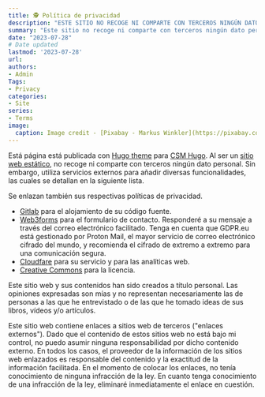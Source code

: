 ```yaml
---
title: 🕵️ Política de privacidad
description: "ESTE SITIO NO RECOGE NI COMPARTE CON TERCEROS NINGÚN DATO PERSONAL."
summary: "Este sitio no recoge ni comparte con terceros ningún dato personal."
date: "2023-07-28"
# Date updated
lastmod: '2023-07-28'
url: 
authors: 
- Admin
Tags: 
- Privacy
categories: 
- Site
series: 
- Terms
image:
  caption: Image credit - [Pixabay - Markus Winkler](https://pixabay.com/photos/privacy-policy-dsgvo-5243225/)
---
```


Está página está publicada con [Hugo theme](https://themes.gohugo.io/) para [CSM Hugo](https://gohugo.io). Al ser un [sitio web estático](https://es.wikipedia.org/wiki/Página_web_estática), no recoge ni comparte con terceros ningún dato personal. Sin embargo, utiliza servicios externos para añadir diversas funcionalidades, las cuales se detallan en la siguiente lista.
 
Se enlazan también sus respectivas políticas de privacidad.

- [<i class="fa-brands fa-gitlab"></i> Gitlab](https://about.gitlab.com/privacy/) para el alojamiento de su código fuente.
- [<i class="fa-solid fa-address-book"></i> Web3forms](https://web3forms.com/privacy) para el formulario de contacto. Responderé a su mensaje a través del correo electrónico facilitado. Tenga en cuenta que GDPR.eu está gestionado por Proton Mail, el mayor servicio de correo electrónico cifrado del mundo, y recomienda el cifrado de extremo a extremo para una comunicación segura.
- [<i class="fa-brands fa-cloudflare"></i> Cloudfare](https://www.cloudflare.com/en-gb/privacypolicy/) para su servicio y para las analíticas web.
- [<i class="fa-brands fa-creative-commons"></i> Creative Commons](https://creativecommons.org/privacy/) para la licencia.

Este sitio web y sus contenidos han sido creados a título personal. Las opiniones expresadas son mías y no representan necesariamente las de personas a las que he entrevistado o de las que he tomado ideas de sus libros, vídeos y/o artículos.

Este sitio web contiene enlaces a sitios web de terceros ("enlaces externos"). Dado que el contenido de estos sitios web no está bajo mi control, no puedo asumir ninguna responsabilidad por dicho contenido externo. En todos los casos, el proveedor de la información de los sitios web enlazados es responsable del contenido y la exactitud de la información facilitada. En el momento de colocar los enlaces, no tenía conocimiento de ninguna infracción de la ley. En cuanto tenga conocimiento de una infracción de la ley, eliminaré inmediatamente el enlace en cuestión.
